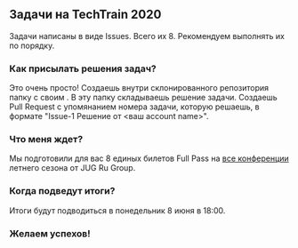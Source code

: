 ## Задачи на TechTrain 2020

Задачи написаны в виде Issues. Всего их 8. Рекомендуем выполнять их по порядку.

### Как присылать решения задач?
Это очень просто! 
Создаешь внутри склонированного репозитория папку с своим <account name>. 
В эту папку складываешь решение задачи. 
Создаешь Pull Request с упомянанием номера задачи, которую решаешь, в формате "Issue-1 Решение от <ваш account name>".

### Что меня ждет?

Мы подготовили для вас 8 единых билетов Full Pass на [все конференции](https://live.jugru.org/) летнего сезона от JUG Ru Group.

### Когда подведут итоги?

Итоги будут подводиться в понедельник 8 июня в 18:00.

### Желаем успехов!
